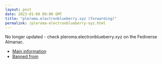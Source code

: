 ```yaml
---
layout: post
date: 2023-01-09 00:00 GMT
title: "pleroma.electronblueberry.xyz (forwarding)"
permalink: /pleroma-electronblueberry-xyz.html
---
```


No longer updated - check pleroma.electronblueberry.xyz on the Fediverse Almanac.

* [Main information](https://www.fediversealmanac.com/api/v1/instances/pleroma.electronblueberry.xyz)
* [Banned from](https://www.fediversealmanac.com/api/v1/instances/pleroma.electronblueberry.xyz/banned_from)


